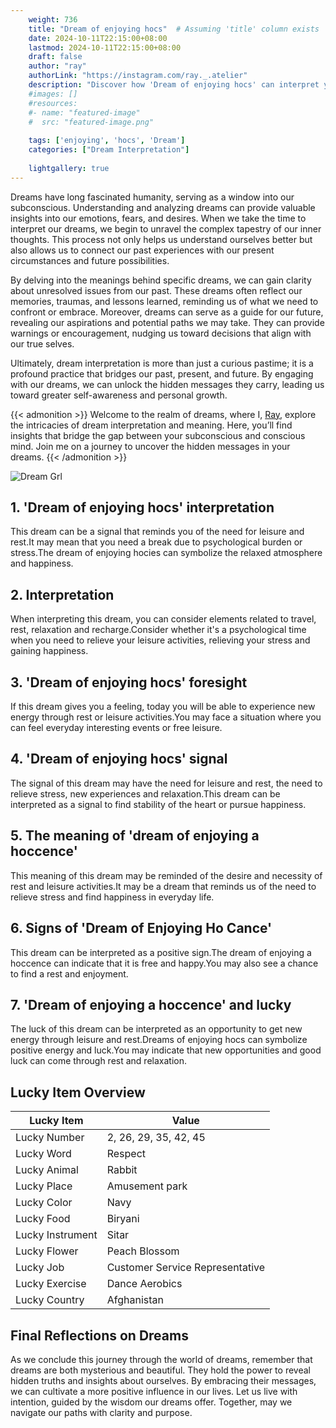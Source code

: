```yaml
---
    weight: 736
    title: "Dream of enjoying hocs"  # Assuming 'title' column exists
    date: 2024-10-11T22:15:00+08:00
    lastmod: 2024-10-11T22:15:00+08:00
    draft: false
    author: "ray"
    authorLink: "https://instagram.com/ray._.atelier"
    description: "Discover how 'Dream of enjoying hocs' can interpret your future and uncover its significant meanings in your life."
    #images: []
    #resources:
    #- name: "featured-image"
    #  src: "featured-image.png"
    
    tags: ['enjoying', 'hocs', 'Dream']
    categories: ["Dream Interpretation"]
    
    lightgallery: true
---
```

    
Dreams have long fascinated humanity, serving as a window into our subconscious. Understanding and analyzing dreams can provide valuable insights into our emotions, fears, and desires. When we take the time to interpret our dreams, we begin to unravel the complex tapestry of our inner thoughts. This process not only helps us understand ourselves better but also allows us to connect our past experiences with our present circumstances and future possibilities.

By delving into the meanings behind specific dreams, we can gain clarity about unresolved issues from our past. These dreams often reflect our memories, traumas, and lessons learned, reminding us of what we need to confront or embrace. Moreover, dreams can serve as a guide for our future, revealing our aspirations and potential paths we may take. They can provide warnings or encouragement, nudging us toward decisions that align with our true selves.

Ultimately, dream interpretation is more than just a curious pastime; it is a profound practice that bridges our past, present, and future. By engaging with our dreams, we can unlock the hidden messages they carry, leading us toward greater self-awareness and personal growth.

{{< admonition >}}
Welcome to the realm of dreams, where I, [Ray](https://instagram.com/ray._.atelier), explore the intricacies of dream interpretation and meaning. Here, you’ll find insights that bridge the gap between your subconscious and conscious mind. Join me on a journey to uncover the hidden messages in your dreams.
{{< /admonition >}}

![Dream Grl](https://cdn.pixabay.com/photo/2017/11/02/03/35/gothic-2910057_1280.jpg "Dream Grl")

## 1. 'Dream of enjoying hocs' interpretation
This dream can be a signal that reminds you of the need for leisure and rest.It may mean that you need a break due to psychological burden or stress.The dream of enjoying hocies can symbolize the relaxed atmosphere and happiness.

## 2. Interpretation
When interpreting this dream, you can consider elements related to travel, rest, relaxation and recharge.Consider whether it's a psychological time when you need to relieve your leisure activities, relieving your stress and gaining happiness.

## 3. 'Dream of enjoying hocs' foresight
If this dream gives you a feeling, today you will be able to experience new energy through rest or leisure activities.You may face a situation where you can feel everyday interesting events or free leisure.

## 4. 'Dream of enjoying hocs' signal
The signal of this dream may have the need for leisure and rest, the need to relieve stress, new experiences and relaxation.This dream can be interpreted as a signal to find stability of the heart or pursue happiness.

## 5. The meaning of 'dream of enjoying a hoccence'
This meaning of this dream may be reminded of the desire and necessity of rest and leisure activities.It may be a dream that reminds us of the need to relieve stress and find happiness in everyday life.

## 6. Signs of 'Dream of Enjoying Ho Cance'
This dream can be interpreted as a positive sign.The dream of enjoying a hoccence can indicate that it is free and happy.You may also see a chance to find a rest and enjoyment.

## 7. 'Dream of enjoying a hoccence' and lucky
The luck of this dream can be interpreted as an opportunity to get new energy through leisure and rest.Dreams of enjoying hocs can symbolize positive energy and luck.You may indicate that new opportunities and good luck can come through rest and relaxation.

## Lucky Item Overview
| Lucky Item          | Value              |
|---------------|--------------------|
| Lucky Number        | 2, 26, 29, 35, 42, 45  |
| Lucky Word          | Respect |
| Lucky Animal        | Rabbit |
| Lucky Place         | Amusement park     |
| Lucky Color         | Navy     |
| Lucky Food          | Biryani      |
| Lucky Instrument    | Sitar |
| Lucky Flower        | Peach Blossom    |
| Lucky Job           | Customer Service Representative       |
| Lucky Exercise      | Dance Aerobics  |
| Lucky Country       | Afghanistan    |


##  Final Reflections on Dreams

As we conclude this journey through the world of dreams, remember that dreams are both mysterious and beautiful. They hold the power to reveal hidden truths and insights about ourselves. By embracing their messages, we can cultivate a more positive influence in our lives. Let us live with intention, guided by the wisdom our dreams offer. Together, may we navigate our paths with clarity and purpose.
